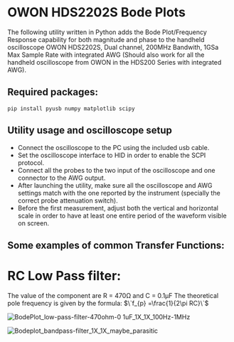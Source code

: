# OWON HDS2202S Bode Plots
The following utility written in Python adds the Bode Plot/Frequency Response capability for both magnitude and phase to the handheld oscilloscope OWON HDS2202S, Dual channel, 200MHz Bandwith, 1GSa Max Sample Rate with integrated AWG (Should also work for all the handheld oscilloscope from OWON in the HDS200 Series with integrated AWG).

## Required packages:
```
pip install pyusb numpy matplotlib scipy
```
## Utility usage and oscilloscope setup
- Connect the oscilloscope to the PC using the included usb cable.
- Set the oscilloscope interface to HID in order to enable the SCPI protocol.
- Connect all the probes to the two input of the oscilloscope and one connector to the AWG output.
- After launching the utility, make sure all the oscilloscope and AWG settings match with the one
  reported by the instrument (specially the correct probe attenuation switch).
- Before the first measurement, adjust both the vertical and horizontal scale in order to have
  at least one entire period of the waveform visible on screen.

## Some examples of common Transfer Functions:

# RC Low Pass filter:
The value of the component are R = 470Ω and C = 0.1μF 
The theoretical pole frequency is given by the formula: $\`f_{p} =\frac{1}{2\pi RC}\`$

![BodePlot_low-pass-filter-470ohm-0 1uF_1X_1X_100Hz-1MHz](https://github.com/SimoneAlbano000/OWON-HDS2202S-Bode-Plots/assets/36369471/9b57cb8c-e8a0-4f9c-8df7-39931c7174d0)


![Bodeplot_bandpass-filter_1X_1X_maybe_parasitic](https://github.com/SimoneAlbano000/OWON-HDS2202S-Bode-Plots/assets/36369471/c1848be0-f084-42d0-ba1e-a47f3d93264e)
